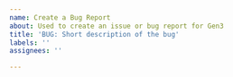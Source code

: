 ```yaml
---
name: Create a Bug Report
about: Used to create an issue or bug report for Gen3
title: 'BUG: Short description of the bug'
labels: ''
assignees: ''

---
```


<!--
Thanks for taking the time to create an issue. Please read the following before posting:

- Questions should be asked on Slack.
- For bugs, specify impacted services (if known), versions, errors, and explain in detail what you are trying to do.  Is the error reproducible?

Issue or Pull Request? Create only one, not both.  If unsure, start with an issue or ask on Slack.-->
